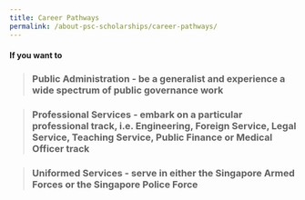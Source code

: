 ```yaml
---
title: Career Pathways
permalink: /about-psc-scholarships/career-pathways/
---
```







#### If you want to

> ### **Public Administration** - be a generalist and experience a wide spectrum of public governance work

> ### **Professional Services** - embark on a particular professional track, i.e. Engineering, Foreign Service, Legal Service, Teaching Service, Public Finance or Medical Officer track

> ### **Uniformed Services** - serve in either the Singapore Armed Forces or the Singapore Police Force
